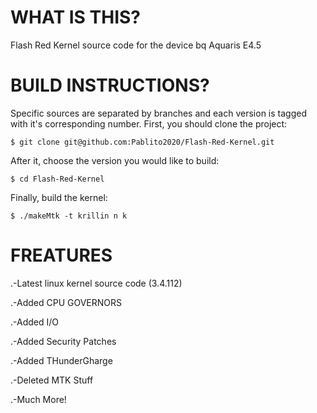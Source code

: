 WHAT IS THIS?
=============

Flash Red Kernel source code for the device bq Aquaris E4.5

BUILD INSTRUCTIONS?
===================

Specific sources are separated by branches and each version is tagged with it's corresponding number. First, you should
clone the project:

	$ git clone git@github.com:Pablito2020/Flash-Red-Kernel.git

After it, choose the version you would like to build:

	$ cd Flash-Red-Kernel

Finally, build the kernel:

	$ ./makeMtk -t krillin n k

FREATURES
===================
.-Latest linux kernel source code (3.4.112)

.-Added CPU GOVERNORS

.-Added I/O

.-Added Security Patches

.-Added THunderGharge

.-Deleted MTK Stuff

.-Much More!
